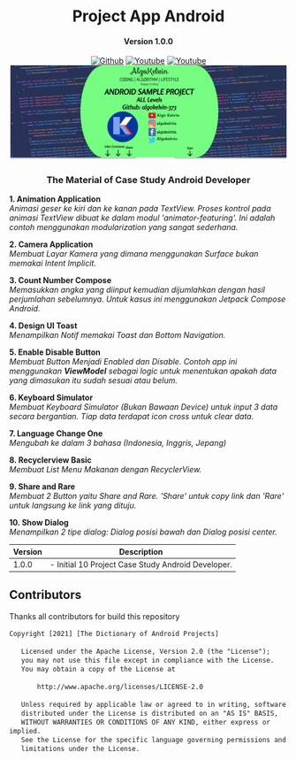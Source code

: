 <h1 align="center">Project App Android</h1>
<h4 align="center">Version 1.0.0</h3>

<p align="center">
  <a href="https://github.com/algokelvin-373"><img alt="Github" src="https://img.shields.io/github/followers/algokelvin-373?label=follow&style=social"></a>
  <a href="https://www.youtube.com/c/AlgoKelvin373/"><img alt="Youtube" src="https://img.shields.io/youtube/channel/views/UCpSHZFRx64xWwXYbWbyXxfw?style=social"></a>
  <a href="https://www.youtube.com/c/AlgoKelvin373/"><img alt="Youtube" src="https://img.shields.io/youtube/channel/subscribers/UCpSHZFRx64xWwXYbWbyXxfw?style=social"></a>
  <br>
  <img src="https://github.com/algokelvin-373/ProjectAppAndroid/blob/master/Bg_Android.png"/>
</p>

<h3 align="center">The Material of Case Study Android Developer</h3>

<b>1.  Animation Application</b> <br>
<i>Animasi geser ke kiri dan ke kanan pada TextView. Proses kontrol pada animasi TextView dibuat ke dalam modul 'animator-featuring'. Ini adalah contoh menggunakan modularization yang sangat sederhana.</i>

<b>2.  Camera Application</b> <br>
<i>Membuat Layar Kamera yang dimana menggunakan Surface bukan memakai Intent Implicit.</i>

<b>3.  Count Number Compose</b> <br>
<i>Memasukkan angka yang diinput kemudian dijumlahkan dengan hasil perjumlahan sebelumnya. Untuk kasus ini menggunakan Jetpack Compose Android.</i>

<b>4.  Design UI Toast</b> <br>
<i>Menampilkan Notif memakai Toast dan Bottom Navigation.</i>

<b>5.  Enable Disable Button</b> <br>
<i>Membuat Button Menjadi Enabled dan Disable. Contoh app ini menggunakan <b>ViewModel</b> sebagai logic untuk menentukan apakah data yang dimasukan itu sudah sesuai atau belum.</i>

<b>6.  Keyboard Simulator</b> <br>
<i>Membuat Keyboard Simulator (Bukan Bawaan Device) untuk input 3 data secara bergantian. Tiap data terdapat icon cross untuk clear data.</i>

<b>7.  Language Change One</b> <br>
<i>Mengubah ke dalam 3 bahasa (Indonesia, Inggris, Jepang)</i>

<b>8.  Recyclerview Basic</b> <br>
<i>Membuat List Menu Makanan dengan RecyclerView.</i>

<b>9.  Share and Rare</b> <br>
<i>Membuat 2 Button yaitu Share and Rare. 'Share' untuk copy link dan 'Rare' untuk langsung ke link yang dituju.</i>

<b>10. Show Dialog</b> <br>
<i>Menampilkan 2 tipe dialog: Dialog posisi bawah dan Dialog posisi center.</i>

<table>
    <thead>
        <tr>
            <th>Version</th>
            <th>Description</th>
        </tr>
    </thead>
    <tbody>
        <tr>
            <td>1.0.0</td>
            <td>
                - Initial 10 Project Case Study Android Developer.
            </td>
        </tr>
    </tbody>
</table>

## Contributors
Thanks all contributors for build this repository

```
Copyright [2021] [The Dictionary of Android Projects]

   Licensed under the Apache License, Version 2.0 (the "License");
   you may not use this file except in compliance with the License.
   You may obtain a copy of the License at

       http://www.apache.org/licenses/LICENSE-2.0

   Unless required by applicable law or agreed to in writing, software
   distributed under the License is distributed on an "AS IS" BASIS,
   WITHOUT WARRANTIES OR CONDITIONS OF ANY KIND, either express or implied.
   See the License for the specific language governing permissions and
   limitations under the License.
   
```   
